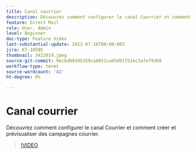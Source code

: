 ```yaml
---
title: Canal courrier
description: Découvrez comment configurer le canal Courrier et comment créer et prévisualiser des campagnes courrier.
feature: Direct Mail
role: User, Admin
level: Beginner
doc-type: Feature Video
last-substantial-update: 2023-07-26T00:00:00Z
jira: KT-10585
thumbnail: 3422019.jpeg
source-git-commit: 9ecbd093db359ca8051ca45d91f51ec2afe79360
workflow-type: tm+mt
source-wordcount: '42'
ht-degree: 0%

---
```



# Canal courrier

Découvrez comment configurer le canal Courrier et comment créer et prévisualiser des campagnes courrier.

>[!VIDEO](https://video.tv.adobe.com/v/3422019/?learn=on)
